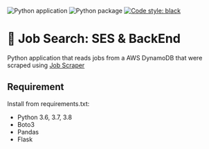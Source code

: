 ![Python application](https://github.com/jacknely/job-search-backend/workflows/Python%20application/badge.svg)
![Python package](https://github.com/jacknely/job-search-backend/workflows/Python%20package/badge.svg)
[![Code style: black](https://img.shields.io/badge/code%20style-black-000000.svg)](https://github.com/psf/black)

# :office: Job Search: SES & BackEnd
Python application that reads jobs from a AWS DynamoDB that were scraped using [Job Scraper](https://github.com/jacknely/job_scrape_lambda)

## Requirement
Install from requirements.txt:
- Python 3.6, 3.7, 3.8
- Boto3
- Pandas
- Flask
